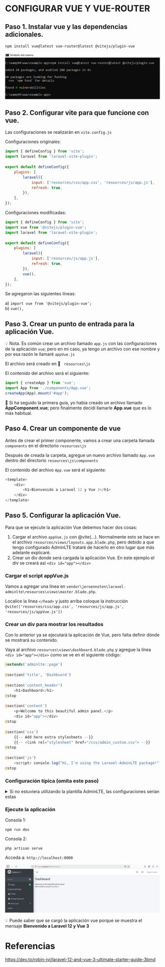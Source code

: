 # CONFIGURAR VUE Y VUE-ROUTER

## Paso 1. Instalar vue y las dependencias adicionales.

```
npm install vue@latest vue-router@latest @vitejs/plugin-vue
```

![image](./img/install_vue_and_dependencies.png)   
## Paso 2. Configurar vite para que funcione con vue.
Las configuraciones se realizarán en `vite.config.js` 

Configuraciones originales:  

```javascript
import { defineConfig } from 'vite';
import laravel from 'laravel-vite-plugin';

export default defineConfig({
    plugins: [
        laravel({
            input: ['resources/css/app.css', 'resources/js/app.js'],
            refresh: true,
        }),
    ],
});
```
Configuraciones modificadas:  

```javascript
import { defineConfig } from 'vite';
import vue from '@vitejs/plugin-vue';
import laravel from 'laravel-vite-plugin';

export default defineConfig({
    plugins: [
        laravel({
            input: ['resources/js/app.js'],
            refresh: true,
        }),
        vue(),
    ],
});
```

Se agregaron las siguientes líneas:  

a) `import vue from '@vitejs/plugin-vue';`  
b) `vue(),`  

## Paso 3. Crear un punto de entrada para la aplicación Vue.

:bulb: Nota. Es común crear un archivo llamado `app.js` con las configuraciones de la aplicación `vue`; pero en mi caso, ya tengo un archivo con ese nombre y por esa razón le llamaré `appVue.js`  

El archivo será creado en :file_folder: ` resources\js`

El contenido del archivo será el siguiente:  

```javascript
import { createApp } from 'vue';
import App from './components/App.vue';
createApp(App).mount('#app');
```
:speech_balloon: Si ha seguido la primera guía, yo había creado un archivo llamado **AppComponent.vue**; pero finalmente decidí llamarle **App.vue** que es lo más habitual.  
## Paso 4. Crear un componente de vue

Antes de crear el primer componente, vamos a crear una carpeta llamada `components` en el directorio `resources\js` 

Después de creada la carpeta, agregue un nuevo archivo llamado `App.vue` dentro del directorio `resources\js\components`  

El contenido del archivo `App.vue` será el siguiente: 

```javascript
<template>
    <div>
        <h1>Bienvenido a Laravel 12 y Vue 3</h1>
    </div>
</template>
```

## Paso 5. Configurar la aplicación Vue.

Para que se ejecute la aplicación Vue debemos hacer dos cosas:  
1. Cargar el archivo `appVue.js` con @vite(...). Normalmente esto se hace en el archivo `resources/views/layouts.app.blade.php`, pero debido a que tengo configurado AdminLTE trataré de hacerlo en otro lugar que más adelante explicaré.
2. Crear un div donde será cargada la aplicación Vue. En este ejemplo el div se creará así `<div id="app"></div>` 

### Cargar el script appVue.js
Vamos a agregar una línea en `vendor\jeroennoten\laravel-adminlte\resources\views\master.blade.php`.  

Localice la línea `</head>` y justo arriba coloque la instrucción `@vite(['resources/css/app.css', 'resources/js/app.js', 'resources/js/appVue.js'])`

### Crear un div para mostrar los resultados
Con lo anterior ya se ejecutará la aplicación de Vue, pero falta definir dónde se mostrará su contenido.

Vaya al archivo `resources\views\dashboard.blade.php` y agregue la línea `<div id="app"></div>` como se ve en el siguiente código:  

```php
@extends('adminlte::page')

@section('title', 'Dashboard')

@section('content_header')
    <h1>Dashboard</h1>
@stop

@section('content')
    <p>Welcome to this beautiful admin panel.</p>
    <div id="app"></div>
@stop

@section('css')
    {{-- Add here extra stylesheets --}}
    {{-- <link rel="stylesheet" href="/css/admin_custom.css"> --}}
@stop

@section('js')
    <script> console.log("Hi, I'm using the Laravel-AdminLTE package!"); </script>
@stop
```

### Configuración típica (omita este paso)
<details>
<summary>Si no estuviera utilizando la plantilla AdminLTE, las configuraciones serían estas</summary>  

La actualización se hará en el archivo `resources/views/layouts/app.blade.php` 

Contenido original: 

```php
<!DOCTYPE html>
<html lang="{{ str_replace('_', '-', app()->getLocale()) }}">
    <head>
        <meta charset="utf-8">
        <meta name="viewport" content="width=device-width, initial-scale=1">
        <meta name="csrf-token" content="{{ csrf_token() }}">

        <title>{{ config('app.name', 'Laravel') }}</title>

        <!-- Fonts -->
        <link rel="preconnect" href="https://fonts.bunny.net">
        <link href="https://fonts.bunny.net/css?family=figtree:400,500,600&display=swap" rel="stylesheet" />

        <!-- Scripts -->
        @vite(['resources/css/app.css', 'resources/js/app.js'])
    </head>
    <body class="font-sans antialiased">
        <div class="min-h-screen bg-gray-100">
            @include('layouts.navigation')

            <!-- Page Heading -->
            @isset($header)
                <header class="bg-white shadow">
                    <div class="max-w-7xl mx-auto py-6 px-4 sm:px-6 lg:px-8">
                        {{ $header }}
                    </div>
                </header>
            @endisset

            <!-- Page Content -->
            <main>
                {{ $slot }}
            </main>
        </div>
    </body>
</html>
```

Contenido modificado:  

```php
<!DOCTYPE html>
<html lang="{{ str_replace('_', '-', app()->getLocale()) }}">
    <head>
        <meta charset="utf-8">
        <meta name="viewport" content="width=device-width, initial-scale=1">
        <meta name="csrf-token" content="{{ csrf_token() }}">

        <title>{{ config('app.name', 'Laravel') }}</title>

        <!-- Fonts -->
        <link rel="preconnect" href="https://fonts.bunny.net">
        <link href="https://fonts.bunny.net/css?family=figtree:400,500,600&display=swap" rel="stylesheet" />

        <!-- Scripts -->
        @vite(['resources/css/app.css', 'resources/js/app.js', 'resources/js/appVue.js'])
    </head>
    <body class="font-sans antialiased">
        <div class="min-h-screen bg-gray-100">
            @include('layouts.navigation')

            <!-- Page Heading -->
            @isset($header)
                <header class="bg-white shadow">
                    <div class="max-w-7xl mx-auto py-6 px-4 sm:px-6 lg:px-8">
                        {{ $header }}
                    </div>
                </header>
            @endisset

            <!-- Page Content -->
            <main>
                 <div id="app"></div>
            </main>
        </div>
    </body>
</html>
```
:green_book: Se ha modificado la línea `@vite(['resources/css/app.css', 'resources/js/app.js'])` por  `@vite(['resources/css/app.css', 'resources/js/app.js', 'resources/js/appVue.js'])`. Se borró `{{ $slot }}` y en su lugar se ecribió `<div id="app"></div>`  

Le sugiero que analice qué hace `{{ $slot }}`. Puede hacerlo ejecutando la aplicación con esta instrucción y luego sin ella. Note la diferencia en la aplicación web (en el navegador web).  
</details>  

### Ejecute la aplicación

Consola 1:  
```
npm run dev
```

Consola 2:  
```
php artisan serve
```

Acceda a: `http://localhost:8000`  


![image](./img/app_vue_cargada.png)  

:bulb: Puede saber que se cargó la aplicación vue porque se muestra el mensaje **Bienvenido a Laravel 12 y Vue 3**  

# Referencias

https://dev.to/robin-ivi/laravel-12-and-vue-3-ultimate-starter-guide-3bmd

